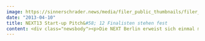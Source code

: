 ```yaml
---
image: https://sinnerschrader.news/media/filer_public_thumbnails/filer_public/ef/67/ef6768d4-77dc-45af-9dbb-8eb08b0791a9/varfoldersdjk8pxf42x64d8fxslz8jcc8fc0000gnttmpikedtf__480x288_q85_crop_subsampling-2_upscale.jpg
date: "2013-04-10"
title: NEXT13 Start-up Pitch&#58; 12 Finalisten stehen fest
content: <div class="newsbody"><p>Die NEXT Berlin erweist sich einmal mehr als wichtige Plattform für Entrepreneure aus ganz Europa. Während der zweitägigen Konferenz präsentiert der Telekom-Inkubator hub&#58;raum auf der NEXT13 eine spezielle Bühne für Start-ups, ihre Themen und Pitches. Heute veröffentlichten die Veranstalter nun die Liste der zwölf Finalisten, deren Ideen in den Vorrunden die Community und eine Experten-Jury überzeugen konnten.</p><p>“Wir sind begeistert, dass so viele Start-ups ihre fantastischen Ideen eingereicht haben und dass es ein wirklich internationaler Wettbewerb werden wird”, sagt Peter Borchers von hub&#58;raum. Er wird am 24. April in der Jury des Start-up Pitch Finales sitzen und zusammen mit VC Rob Moffat (Balderton), der Gründerberaterin Paula Martilla, Nicole Glaros vom Inkubator TechStars und der Social-Commerce-Expertin Caroline Drucker (Etsy) die Sieger küren.</p><p>Dem Gewinner winkt neben großer internationaler Aufmerksamkeit ein Preispaket im Wert von mehr als 20.000 Euro, das zusätzlich zu einer Geldprämie ein Coaching und ein PR-Training enthält. Gestiftet wird der Preis von hub&#58;raum, You Is Now, SinnerSchrader und piâbo PR.</p><p>Auch Start-ups, die nicht im Rahmen des Pitches präsentieren, können sich auf der NEXT vorstellen. Über sponsoring@nextberlin.eu sind spezielle Angebote für Start-up-Stände auf der NEXT Berlin am 23. und 24. April im Berliner Congress Center erhältlich.</p><p>Zusätzlich zur Start-up Stage zeigen zwei weitere Bühnen ein spannendes Konferenzprogramm mit Keynotes, Talks und Diskussionen internationaler Experten. Mit dabei&#58; die Start-up-Gurus Robert Scoble (Scobleizer) und Yossi Vardi, der Digitalchef von Obamas Wiederwahlkampagne, Harper Reed, Zukunftsforscherin Marina Gorbis, Autor Bruce Sterling sowie Entrepreneure und VCs aus ganz Europa.</p><p>Mehr Informationen zur NEXT Berlin und dem Konferenzprogramm auf <a href="http&#58;//www.nextberlin.eu">www.nextberlin.eu</a>.<br/>Tickets auch zu speziellen Start-up Preisen unter <a href="http&#58;//www.nextberlin.eu/tickets">www.nextberlin.eu/tickets</a>.</p><p>Und das sind die Finalisten des NEXT Berlin Start-up Pitches&#58;</p><p><strong>1. LineMetrics - Österreich</strong><br/>LineMetrics ist ein flexibles Tool, das mit Google Analytics für Massenproduktionen verglichen werden kann. Es ermöglicht Manufakturen eine separate Echtzeit-Überwachung der einzelnen Maschinen und erleichtert die Produktionsanalyse.</p><p><strong>2. Geddit - Deutschland</strong><br/>Geddit verbindet jeden Schüler im Klassenraum digital mit seinem Lehrer und verhindert so, dass schüchterne Schüler übersehen werden. Mit Geddit hat jeder Schüler die Chance zu zeigen, was er kann. Lehrer haben die Klasse im Blick und können auf Einzelne besser reagieren.</p><p><strong>3. Algolia - Frankreich</strong><br/>Algolia ist eine einfach zu integrierende, leistungsstarke Suchtechnologie, die es ermöglicht innerhalb von Apps eine schnelle Suche mit sofortiger visueller Rückmeldung und Typo-Toleranz zu liefern.</p><p><strong>4. Wanderio - Italien</strong><br/>Mit Wanderio können Preis, Reisezeit und CO2-Ausstoß von Reisen per Flugzeug, Zug oder Fähre verglichen werden. Alle Alternativen sind dann auf einen Blick ersichtlich, sodass Reisende einfach auswählen können, welche Route ihnen am Besten passt.</p><p><strong>5. UnlockYourBrain - Deutschland</strong><br/>Die Idee von UnlockYourBrain verwandelt das ständige Entsperren des Smartphones in eine sinnvolle Tätigkeit. Anstatt das Handy wie gewohnt zu entsperren, wird das Gehirn durch ein Rätsel oder eine Vokabelabfragen zum Denken angeregt.</p><p><strong>6. apiOmat - Deutschland</strong><br/>Die Entwicklung von Apps zu vereinfachen ist das Ziel von apiOmat. Ihr “Backend as a Service” (BaaS) bietet ein komplettes Softwarepaket inklusive skalierbarer Hosting-Lösungen - ein einfallsreiches Tool zur Produktivitätssteigerung für die Entwicklung von Apps und Websites.</p><p><strong>7. Prizgo - UK</strong><br/>Das britische Start-up Prizgo liefert ein Social Loyalty Plugin für Verkäufer im Internet. Es verbindet ein Bonusprogramm mit Analyse-Tools, die Anbietern helfen, ihre Kundenbindung zu verbessern.</p><p><strong>8. visalyze - Österreich</strong><br/>Visalyze macht aus Social-Media-Daten eine interaktive, visuelle Geschichte. Mit Visalyze lässt sich auf einen Blick erkennen, welche Social-Media-Aktivitäten auf Facebook oder Twitter gut funktionieren und wo Krisen-Stürme heraufziehen könnten.</p><p><strong>9. Glitter - Portugal</strong><br/>Die App Glitter will revolutionieren, wie Casting-Agenturen, Produzenten und Kunden künftig für die Suche nach Schauspielern und Models zusammen arbeiten. Die Online-Plattform ermöglicht es Castings, Vorschläge und Auswahlantworten schnell und einfach an einem zentralen Ort verwalten zu können&#58; in der Cloud.</p><p><strong>10. Glean - Schweden</strong><br/>Über die mobile App Glean kann man persönliches Feedback in sozialen Netzwerken anonym abgeben und empfangen. Die App ist in Anwendungen wie Facebook und LinkedIn integriert und ermöglicht eine sofortige Rückmeldung. Neben der Business-to-Consumer-Version hat Glean auch eine Business-to-Business-Version.</p><p><strong>11. Buzzoole - Italien</strong><br/>Buzzoole ist die erste Plattform IEO (Influence engine optimization). Durch die Plattform will Buzzoole Benutzern zu helfen bei der Optimierung ihrer Online-Präsenz und die Auseinandersetzung mit ihr Netzwerk um ihnen zu helfen einflussreich in Fächern, in denen sie über Sachkenntnis verfügen.</p><p><strong>12. bewarket - Portugal</strong><br/>Das portugiesische Team von bewarket hat eine Marktplatz auf Facebook geschaffen. Dort haben sich bereits 25.000 Nutzer (Tendenz steigend) registriert, um über ihr soziales Netzwerk Neues und Gebrauchtes zu verkaufen.</p><p></p><p><strong>Über NEXT Berlin</strong><br/>Die Konferenz NEXT Berlin hat sich in den vergangenen Jahren als wichtiger Agendasetter für die Themen der digitalen Wirtschaft in Europa etabliert. Business Developer, Marketing-Experten und Entrepreneure lassen sich in Vorträgen und Workshops zu digitalen Wirtschaftstrends von international renommierten Vordenkern und Führungskräften inspirieren. Zum achten Mal richtet die Digitalagentur SinnerSchrader die Konferenz am 23. &amp; 24. April in Berlin aus, erstmals im bcc am Berliner Alexanderplatz. Hauptpartner ist die Deutsche Telekom. Schwerpunktmäßig wird sich die NEXT13 auf zwei Bühnen mit den Themen unsichtbare Technologien, neue Interfaces, mit dem Maker-Movement sowie der steigenden Relevanz unterschiedlicher Nutzungs-Kontexte befassen. Start-ups erhalten eine eigene Plattform für ihre Pitches und Themen. Der Leitgedanke der diesjährigen Konferenz lautet Here be Dragons – ein Aufruf, sich mutig in neue, unbekannte Gebiete vorzuwagen.</p><p><strong>Über SinnerSchrader</strong><br/>SinnerSchrader gehört zu den führenden Digitalagenturen in Europa. SinnerSchrader entwickelt interaktive Strategien, Plattformen und Applikationen, die radikale Beziehungen zwischen Konsumenten und Marken schaffen. In der SinnerSchrader-Gruppe arbeiten mehr als 400 Mitarbeiter an den Standorten Hamburg, Frankfurt am Main, München, Berlin, Prag und Hannover für Kunden wie Allianz, comdirect bank, Holy Fashion Group, REWE, simyo, ŠKODA, Tchibo und TUI. SinnerSchrader wurde 1996 gegründet und ist seit 1999 börsennotiert.</p><p><strong>Über Deutsche Telekom</strong><br/>Die Deutsche Telekom ist mit mehr als 131 Millionen Mobilfunkkunden sowie 33 Millionen Festnetz- und über 17 Millionen Breitbandanschlüssen eines der führenden integrierten Telekommunikationsunternehmen weltweit. Die Deutsche Telekom erschließt konsequent Wachstumsbereiche und entwickelt sich dabei ihrer Unternehmensvision „Meine erste Wahl für vernetztes Leben und Arbeiten“ folgend zunehmend zum Multiproduktunternehmen. Neben dem klassischen Anschlussgeschäft liegt der Fokus auf dem Ausbau der bereits in 2010 initiierten Innovations- und Wachstumsbereiche&#58; Mobiles Internet, Vernetztes Zuhause, Internet-Angebote, T-Systems und Cloud-Dienste sowie Intelligente Netze in den Bereichen Energie, Gesundheit und Automobil.</p></div>
---
```

